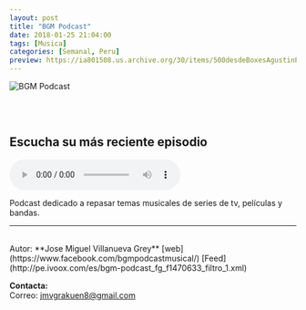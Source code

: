 ```yaml
---
layout: post
title: "BGM Podcast"
date: 2018-01-25 21:04:00
tags: [Musica]
categories: [Semanal, Peru]
preview: https://ia801508.us.archive.org/30/items/500desdeBoxesAgustinPalmeiro/300Cover-iloveimg-resized%20-%20Jose%20Miguel%20Grey.jpg
---
```


![BGM Podcast](https://ia801508.us.archive.org/30/items/500desdeBoxesAgustinPalmeiro/500Cover-iloveimg-resized%20-%20Jose%20Miguel%20Grey.jpg)

<br/>
<br/>

## Escucha su más reciente episodio

<!--reproductor-feed=http://pe.ivoox.com/es/bgm-podcast_fg_f1470633_filtro_1.xml-->
<!--reproductor-start-->
<audio id="audio" preload="auto" controls="" src="http://ar.ivoox.com/es/bgm-podcast-37-la-musica-luis_mf_27101278_feed_1.mp3"></audio>
<!--reproductor-end-->

Podcast dedicado a repasar temas musicales de series de tv, películas y bandas.

_ _ _
<br>
Autor: **Jose Miguel Villanueva Grey**  
[web](https://www.facebook.com/bgmpodcastmusical/)  
[Feed](http://pe.ivoox.com/es/bgm-podcast_fg_f1470633_filtro_1.xml)  


**Contacta:**  
Correo: [jmvgrakuen8@gmail.com](mailto:jmvgrakuen8@gmail.com)  
